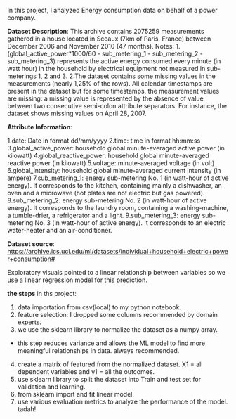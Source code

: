 


In this project, I analyzed Energy consumption data on behalf of a power company.


**Dataset Description**: 
  This archive contains 2075259 measurements gathered in a house located in Sceaux (7km of Paris, France) between December 2006 and November 2010 (47 months).
Notes:
1.(global_active_power*1000/60 - sub_metering_1 - sub_metering_2 - sub_metering_3) represents the active energy consumed every minute (in watt hour) in the household by electrical equipment not measured in sub-meterings 1, 2 and 3.
2.The dataset contains some missing values in the measurements (nearly 1,25% of the rows). All calendar timestamps are present in the dataset but for some timestamps, the measurement values are missing: a missing value is represented by the absence of value between two consecutive semi-colon attribute separators. For instance, the dataset shows missing values on April 28, 2007.


**Attribute Information**:

1.date: Date in format dd/mm/yyyy
2.time: time in format hh:mm:ss
3.global_active_power: household global minute-averaged active power (in kilowatt)
4.global_reactive_power: household global minute-averaged reactive power (in kilowatt)
5.voltage: minute-averaged voltage (in volt)
6.global_intensity: household global minute-averaged current intensity (in ampere)
7.sub_metering_1: energy sub-metering No. 1 (in watt-hour of active energy). It corresponds to the kitchen, containing mainly a dishwasher, an oven and a microwave (hot plates are not electric but gas powered).
8.sub_metering_2: energy sub-metering No. 2 (in watt-hour of active energy). It corresponds to the laundry room, containing a washing-machine, a tumble-drier, a refrigerator and a light.
9.sub_metering_3: energy sub-metering No. 3 (in watt-hour of active energy). It corresponds to an electric water-heater and an air-conditioner.


**Dataset source**: https://archive.ics.uci.edu/ml/datasets/individual+household+electric+power+consumption#


Exploratory visuals pointed to a linear relationship between variables so we use a linear regression model for this prediction.

**the steps** in ths project:
1. data importation from csv(local) to my python notebook.
2. feature selection: I dropped some columns recommended by domain experts.
3. we use the sklearn library to normalize the dataset as a numpy array. 
- this step reduces variance and allows the ML model to find more meaningful relationships in data. always recommended.
4. create a matrix of featured from the normalized dataset. X1 = all dependent variables and y1 = all the outcomes.
5. use sklearn library to split the dataset into Train and test set for validation and learning.
6. from sklearn import and fit linear model.
7. use various evaluation metrics to analyze the performance of the model.
tadah!. 
